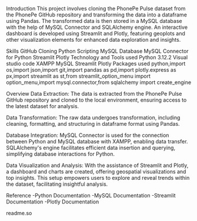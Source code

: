 Introduction
This project involves cloning the PhonePe Pulse dataset from the PhonePe GitHub repository and transforming the data into a dataframe using Pandas. The transformed data is then stored in a MySQL database with the help of MySQL Connector and SQLAlchemy engine. An interactive dashboard is developed using Streamlit and Plotly, featuring geoplots and other visualization elements for enhanced data exploration and insights.

Skills
GitHub Cloning
Python Scripting
MySQL Database
MySQL Connector for Python
Streamlit
Plotly
Technology and Tools used
Python 3.12.2
Visual studio code
XAMPP
MySQL
Streamlit
Plotly
Packages used
python,import os,import json,import git,import pandas as pd,import plotly.express as px,import streamlit as st,from streamlit_option_menu import option_menu,import mysql.connector,from sqlalchemy import create_engine

Overview
Data Extraction: The data is extracted from the PhonePe Pulse GitHub repository and cloned to the local environment, ensuring access to the latest dataset for analysis.

Data Transformation: The raw data undergoes transformation, including cleaning, formatting, and structuring in dataframe format using Pandas.

Database Integration: MySQL Connector is used for the connection between Python and MySQL database with XAMPP, enabling data transfer. SQLAlchemy's engine facilitates efficient data insertion and querying, simplifying database interactions for Python.

Data Visualization and Analysis: With the assistance of Streamlit and Plotly, a dashboard and charts are created, offering geospatial visualizations and top insights. This setup empowers users to explore and reveal trends within the dataset, facilitating insightful analysis.

Reference
-Python Documentation -MySQL Documentation -Streamlit Documentation -Plotly Documentation

readme.so
